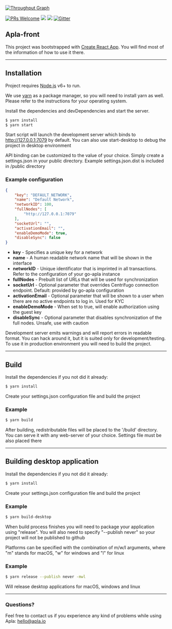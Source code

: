 [![Throughput Graph](https://graphs.waffle.io/AplaProject/apla-front/throughput.svg)](https://waffle.io/AplaProject/apla-front/metrics/throughput)

[![PRs Welcome](https://img.shields.io/badge/PRs-welcome-brightgreen.svg?style=flat-square)](http://makeapullrequest.com)
[![](https://tokei.rs/b1/github/AplaProject/apla-front)](https://github.com/AplaProject/apla-front)
![](https://reposs.herokuapp.com/?path=AplaProject/apla-front&style=flat)
[![Gitter](https://badges.gitter.im/Join%20Chat.svg)](https://gitter.im/AplaProject?utm_source=badge&utm_medium=badge&utm_campaign=pr-badge)


## Apla-front
This project was bootstrapped with [Create React App](https://github.com/facebookincubator/create-react-app). You will find most of the information of how to use it there.

----------

## Installation
Project requires [Node.js](https://nodejs.org/) v6+ to run.

We use [yarn](https://yarnpkg.com/en/docs/install) as a package manager, so you will need to install yarn as well. Please refer to the instructions for your operating system.

Install the dependencies and devDependencies and start the server.

```bash
$ yarn install
$ yarn start
```

Start script will launch the development server which binds to http://127.0.0.1:7079 by default. You can also use start-desktop to debug the project in desktop environment

API binding can be customized to the value of your choice. Simply create a settings.json in your public directory. Example settings.json.dist is included in /public directory

### Example configuration

```json
{
    "key": "DEFAULT_NETWORK",
    "name": "Default Network",
    "networkID": 100,
    "fullNodes": [
        "http://127.0.0.1:7079"
    ],
    "socketUrl": "",
    "activationEmail": "",
    "enableDemoMode": true,
    "disableSync": false
}
```
- **key** - Specifies a unique key for a network
- **name** - A human readable network name that will be shown in the interface
- **networkID** - Unique identificator that is imprinted in all transactions. Refer to the configuration of your go-apla instance
- **fullNodes** - Prebuilt list of URLs that will be used for synchronization
- **socketUrl** - Optional parameter that overrides Centrifugo connection endpoint. Default: provided by go-apla configuration
- **activationEmail** - Optional parameter that will be shown to a user when there are no active endpoints to log in. Used for KYC
- **enableDemoMode** - When set to true, will enable authorization using the guest key
- **disableSync** - Optional parameter that disables synchronization of the full nodes. Unsafe, use with caution

Development server emits warnings and will report errors in readable format. You can hack around it, but it is suited only for development/testing. To use it in production environment you will need to build the project.

----------

## Build
Install the dependencies if you not did it already:
```bash
$ yarn install
```

Create your settings.json configuration file and build the project

### Example

```bash
$ yarn build
```

After building, redistributable files will be placed to the '/build' directory. You can serve it with any web-server of your choice. Settings file must be also placed there

----------

## Building desktop application
Install the dependencies if you not did it already:
```bash
$ yarn install
```

Create your settings.json configuration file and build the project

### Example

```bash
$ yarn build-desktop
```

When build process finishes you will need to package your application using "release". You will also need to specify "--publish never" so your project will not be published to github

Platforms can be specified with the combination of m/w/l arguments, where "m" stands for macOS, "w" for windows and "l" for linux

### Example

```bash
$ yarn release --publish never -mwl
```
Will release desktop applications for macOS, windows and linux

----------

### Questions?

Feel free to contact us if you experience any kind of problems while using Apla: hello@apla.io

